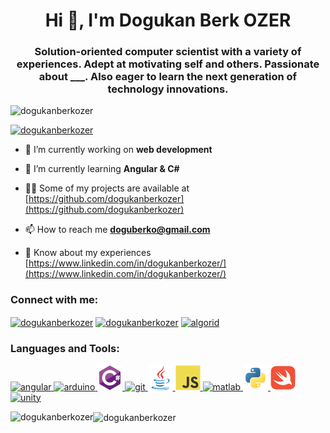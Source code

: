 <h1 align="center">Hi 👋, I'm Dogukan Berk OZER</h1>
<h3 align="center">Solution-oriented computer scientist with a variety of experiences. Adept at motivating self and others. Passionate about ___. Also eager to learn the next generation of technology innovations.</h3>

<p align="left"> <img src="https://komarev.com/ghpvc/?username=dogukanberkozer&label=Profile%20views&color=0e75b6&style=flat" alt="dogukanberkozer" /> </p>

<p align="left"> <a href="https://github.com/ryo-ma/github-profile-trophy"><img src="https://github-profile-trophy.vercel.app/?username=dogukanberkozer" alt="dogukanberkozer" /></a> </p>

- 🔭 I’m currently working on **web development**

- 🌱 I’m currently learning **Angular & C#**

- 👨‍💻 Some of my projects are available at [https://github.com/dogukanberkozer](https://github.com/dogukanberkozer)

- 📫 How to reach me **doguberko@gmail.com**

- 📄 Know about my experiences [https://www.linkedin.com/in/dogukanberkozer/](https://www.linkedin.com/in/dogukanberkozer/)

<h3 align="left">Connect with me:</h3>
<p align="left">
<a href="https://linkedin.com/in/dogukanberkozer" target="blank"><img align="center" src="https://raw.githubusercontent.com/rahuldkjain/github-profile-readme-generator/master/src/images/icons/Social/linked-in-alt.svg" alt="dogukanberkozer" height="30" width="40" /></a>
<a href="https://instagram.com/dogukanberkozer" target="blank"><img align="center" src="https://raw.githubusercontent.com/rahuldkjain/github-profile-readme-generator/master/src/images/icons/Social/instagram.svg" alt="dogukanberkozer" height="30" width="40" /></a>
<a href="https://www.youtube.com/c/algorid" target="blank"><img align="center" src="https://raw.githubusercontent.com/rahuldkjain/github-profile-readme-generator/master/src/images/icons/Social/youtube.svg" alt="algorid" height="30" width="40" /></a>
</p>

<h3 align="left">Languages and Tools:</h3>
<p align="left"> <a href="https://angular.io" target="_blank" rel="noreferrer"> <img src="https://angular.io/assets/images/logos/angular/angular.svg" alt="angular" width="40" height="40"/> </a> <a href="https://www.arduino.cc/" target="_blank" rel="noreferrer"> <img src="https://cdn.worldvectorlogo.com/logos/arduino-1.svg" alt="arduino" width="40" height="40"/> </a> <a href="https://www.w3schools.com/cs/" target="_blank" rel="noreferrer"> <img src="https://raw.githubusercontent.com/devicons/devicon/master/icons/csharp/csharp-original.svg" alt="csharp" width="40" height="40"/> </a> <a href="https://git-scm.com/" target="_blank" rel="noreferrer"> <img src="https://www.vectorlogo.zone/logos/git-scm/git-scm-icon.svg" alt="git" width="40" height="40"/> </a> <a href="https://www.java.com" target="_blank" rel="noreferrer"> <img src="https://raw.githubusercontent.com/devicons/devicon/master/icons/java/java-original.svg" alt="java" width="40" height="40"/> </a> <a href="https://developer.mozilla.org/en-US/docs/Web/JavaScript" target="_blank" rel="noreferrer"> <img src="https://raw.githubusercontent.com/devicons/devicon/master/icons/javascript/javascript-original.svg" alt="javascript" width="40" height="40"/> </a> <a href="https://www.mathworks.com/" target="_blank" rel="noreferrer"> <img src="https://upload.wikimedia.org/wikipedia/commons/2/21/Matlab_Logo.png" alt="matlab" width="40" height="40"/> </a> <a href="https://www.python.org" target="_blank" rel="noreferrer"> <img src="https://raw.githubusercontent.com/devicons/devicon/master/icons/python/python-original.svg" alt="python" width="40" height="40"/> </a> <a href="https://developer.apple.com/swift/" target="_blank" rel="noreferrer"> <img src="https://raw.githubusercontent.com/devicons/devicon/master/icons/swift/swift-original.svg" alt="swift" width="40" height="40"/> </a> <a href="https://unity.com/" target="_blank" rel="noreferrer"> <img src="https://www.vectorlogo.zone/logos/unity3d/unity3d-icon.svg" alt="unity" width="40" height="40"/> </a> </p>

<p><img align="left" src="https://github-readme-stats.vercel.app/api/top-langs?username=dogukanberkozer&show_icons=true&locale=en&layout=compact" alt="dogukanberkozer" /></p>

<p><img align="center" src="https://github-readme-streak-stats.herokuapp.com/?user=dogukanberkozer&" alt="dogukanberkozer" /></p>
